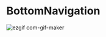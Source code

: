 # BottomNavigation
![ezgif com-gif-maker](https://user-images.githubusercontent.com/62063250/138178915-ee2aa0ce-a9b7-4dbf-bd65-4a7f4f6465bb.gif)
